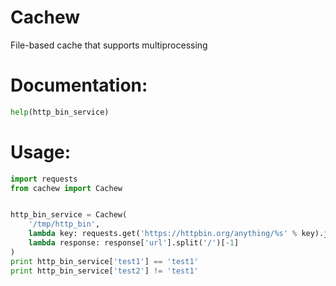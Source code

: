 # Cachew
 File-based cache that supports multiprocessing


# Documentation:
```python
help(http_bin_service)
```


# Usage:
```python
import requests
from cachew import Cachew


http_bin_service = Cachew(
    '/tmp/http_bin',
    lambda key: requests.get('https://httpbin.org/anything/%s' % key).json(),
    lambda response: response['url'].split('/')[-1]
)
print http_bin_service['test1'] == 'test1'
print http_bin_service['test2'] != 'test1'
```